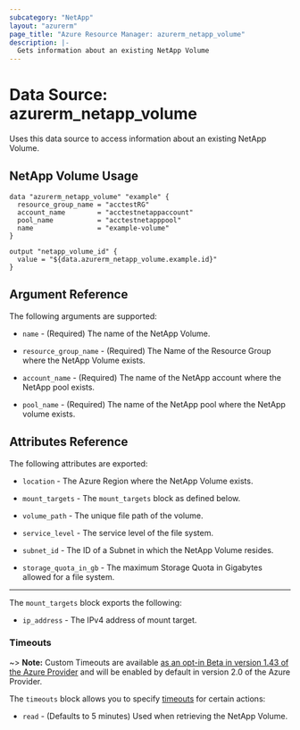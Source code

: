 ```yaml
---
subcategory: "NetApp"
layout: "azurerm"
page_title: "Azure Resource Manager: azurerm_netapp_volume"
description: |-
  Gets information about an existing NetApp Volume
---
```


# Data Source: azurerm_netapp_volume

Uses this data source to access information about an existing NetApp Volume.

## NetApp Volume Usage

```hcl
data "azurerm_netapp_volume" "example" {
  resource_group_name = "acctestRG"
  account_name        = "acctestnetappaccount"
  pool_name           = "acctestnetapppool"
  name                = "example-volume"
}

output "netapp_volume_id" {
  value = "${data.azurerm_netapp_volume.example.id}"
}
```

## Argument Reference

The following arguments are supported:

* `name` - (Required) The name of the NetApp Volume.

* `resource_group_name` - (Required) The Name of the Resource Group where the NetApp Volume exists.

* `account_name` - (Required) The name of the NetApp account where the NetApp pool exists.

* `pool_name` - (Required) The name of the NetApp pool where the NetApp volume exists.

## Attributes Reference

The following attributes are exported:

* `location` - The Azure Region where the NetApp Volume exists.

* `mount_targets` - The `mount_targets` block as defined below.

* `volume_path` - The unique file path of the volume.

* `service_level` - The service level of the file system.

* `subnet_id` - The ID of a Subnet in which the NetApp Volume resides.

* `storage_quota_in_gb` - The maximum Storage Quota in Gigabytes allowed for a file system.

---

The `mount_targets` block exports the following:

* `ip_address` - The IPv4 address of mount target.

### Timeouts

~> **Note:** Custom Timeouts are available [as an opt-in Beta in version 1.43 of the Azure Provider](/docs/providers/azurerm/guides/2.0-beta.html) and will be enabled by default in version 2.0 of the Azure Provider.

The `timeouts` block allows you to specify [timeouts](https://www.terraform.io/docs/configuration/resources.html#timeouts) for certain actions:

* `read` - (Defaults to 5 minutes) Used when retrieving the NetApp Volume.
